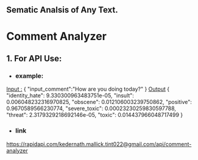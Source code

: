 ## Sematic Analsis of Any Text.
# Comment Analyzer
## 1. For API Use:
- ### example: 
<u> Input :</u>
{
    "input_comment":"How are you doing today?"
}
<u>Output</u> 
{
    "identity_hate": 9.330300963483751e-05,
    "insult": 0.006048232316970825,
    "obscene": 0.012106003239750862,
    "positive": 0.9670589566230774,
    "severe_toxic": 0.00023230259830597788,
    "threat": 2.3179329218692146e-05,
    "toxic": 0.014437966048717499
}
- ### link
https://rapidapi.com/kedernath.mallick.tint022@gmail.com/api/comment-analyzer
